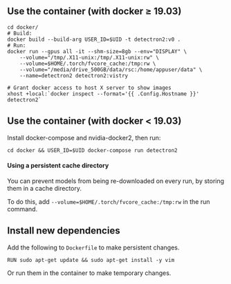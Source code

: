 
## Use the container (with docker ≥ 19.03)

```
cd docker/
# Build:
docker build --build-arg USER_ID=$UID -t detectron2:v0 .
# Run:
docker run --gpus all -it --shm-size=8gb --env="DISPLAY" \
	--volume="/tmp/.X11-unix:/tmp/.X11-unix:rw" \
	--volume=$HOME/.torch/fvcore_cache:/tmp:rw \
	--volume="/media/drive_500GB/data/rsc:/home/appuser/data" \
	--name=detectron2 detectron2:vistry

# Grant docker access to host X server to show images
xhost +local:`docker inspect --format='{{ .Config.Hostname }}' detectron2`
```

## Use the container (with docker < 19.03)

Install docker-compose and nvidia-docker2, then run:
```
cd docker && USER_ID=$UID docker-compose run detectron2
```

#### Using a persistent cache directory

You can prevent models from being re-downloaded on every run,
by storing them in a cache directory.

To do this, add `--volume=$HOME/.torch/fvcore_cache:/tmp:rw` in the run command.

## Install new dependencies
Add the following to `Dockerfile` to make persistent changes.
```
RUN sudo apt-get update && sudo apt-get install -y vim
```
Or run them in the container to make temporary changes.
